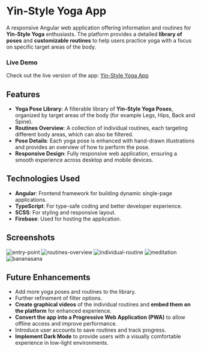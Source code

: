 # Yin-Style Yoga App

A responsive Angular web application offering information and routines for **Yin-Style Yoga** enthusiasts. The platform provides a detailed **library of poses** and **customizable routines** to help users practice yoga with a focus on specific target areas of the body.

### Live Demo
Check out the live version of the app: [Yin-Style Yoga App](https://kokoloyoga.com)

## Features

- **Yoga Pose Library**: A filterable library of **Yin-Style Yoga Poses**, organized by target areas of the body (for example Legs, Hips, Back and Spine).
- **Routines Overview**: A collection of individual routines, each targeting different body areas, which can also be filtered.
- **Pose Details**: Each yoga pose is enhanced with hand-drawn illustrations and provides an overview of how to perform the pose.
- **Responsive Design**: Fully responsive web application, ensuring a smooth experience across desktop and mobile devices.

## Technologies Used

- **Angular**: Frontend framework for building dynamic single-page applications.
- **TypeScript**: For type-safe coding and better developer experience.
- **SCSS**: For styling and responsive layout.
- **Firebase**: Used for hosting the application.

## Screenshots
![entry-point](https://github.com/user-attachments/assets/3fa8305b-84fc-499e-8876-694a2d8f5632)
![routines-overview](https://github.com/user-attachments/assets/a5d06ec4-b27f-42d1-a1da-02e1c11e8b71)
![individual-routine](https://github.com/user-attachments/assets/c68beb4b-d1c6-43e6-a76d-c9553b75bbea)
![meditation](https://github.com/user-attachments/assets/c982f4ad-e9c7-4fcd-9d00-36c0884a45cb)
![bananasana](https://github.com/user-attachments/assets/d1b8c8a3-c2f7-4382-a52e-aa417d11f991)

## Future Enhancements

- Add more yoga poses and routines to the library.
- Further refinement of filter options.
- **Create graphical videos** of the individual routines and **embed them on the platform** for enhanced experience.
- **Convert the app into a Progressive Web Application (PWA)** to allow offline access and improve performance.
- Introduce user accounts to save routines and track progress.
- **Implement Dark Mode** to provide users with a visually comfortable experience in low-light environments.

